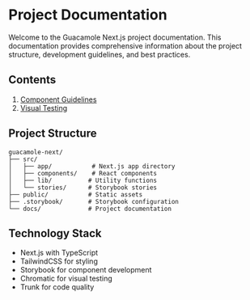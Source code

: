 # Project Documentation

Welcome to the Guacamole Next.js project documentation. This documentation provides comprehensive information about the project structure, development guidelines, and best practices.

## Contents

1. [Component Guidelines](./components.md)
2. [Visual Testing](./visual-testing.md)

## Project Structure

```
guacamole-next/
├── src/
│   ├── app/           # Next.js app directory
│   ├── components/    # React components
│   ├── lib/          # Utility functions
│   └── stories/      # Storybook stories
├── public/           # Static assets
├── .storybook/       # Storybook configuration
└── docs/             # Project documentation
```

## Technology Stack

- Next.js with TypeScript
- TailwindCSS for styling
- Storybook for component development
- Chromatic for visual testing
- Trunk for code quality

